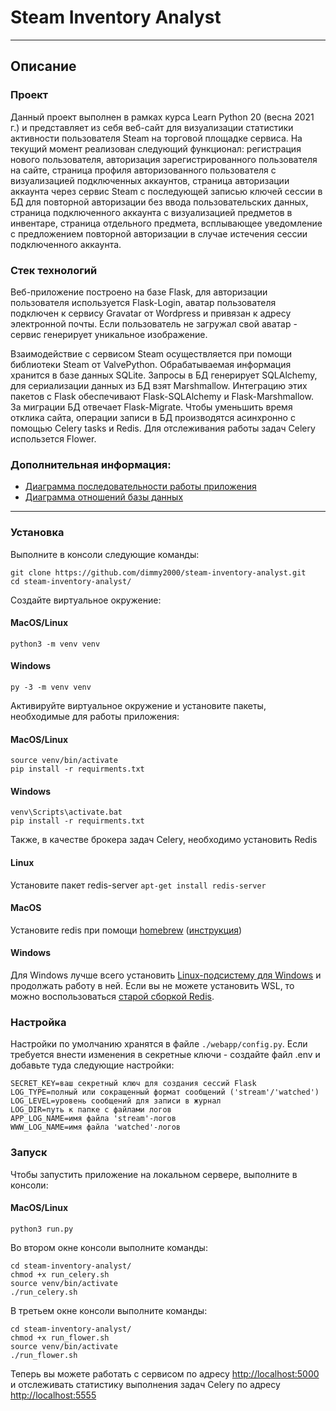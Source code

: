 # Steam Inventory Analyst

---

## Описание

### Проект
Данный проект выполнен в рамках курса Learn Python 20 (весна 2021 г.) и
представляет из себя веб-сайт для визуализации статистики активности пользователя
Steam на торговой площадке сервиса. На текущий момент реализован следующий 
функционал: регистрация нового пользователя, авторизация зарегистрированного
пользователя на сайте, страница профиля авторизованного пользователя с 
визуализацией подключенных аккаунтов, страница авторизации аккаунта через сервис
Steam с последующей записью ключей сессии в БД для повторной авторизации без
ввода пользовательских данных, страница подключенного аккаунта с визуализацией
предметов в инвентаре, страница отдельного предмета, всплывающее уведомление с
предложением повторной авторизации в случае истечения сессии подключенного
аккаунта. 

### Стек технологий
Веб-приложение построено на базе Flask, для авторизации пользователя используется
Flask-Login, аватар пользователя подключен к сервису Gravatar от Wordpress и 
привязан к адресу электронной почты. Если пользователь не загружал свой 
аватар - сервис генерирует уникальное изображение.

Взаимодействие с сервисом Steam осуществляется при помощи библиотеки
Steam от ValvePython. Обрабатываемая информация хранится в базе
данных SQLite. Запросы в БД генерирует SQLAlchemy, для сериализации данных
из БД взят Marshmallow. Интеграцию этих пакетов с Flask обеспечивают
Flask-SQLAlchemy и Flask-Marshmallow. За миграции БД отвечает Flask-Migrate.
Чтобы уменьшить время отклика сайта, операции записи в БД производятся
асинхронно с помощью Celery tasks и Redis. Для отслеживания работы задач
Celery использeтся Flower.

### Дополнительная информация:
* [Диаграмма последовательности работы приложения](docs/images/sequence_diagram.png)  
* [Диаграмма отношений базы данных](docs/images/db_relationship_diagram.png) 

---

### Установка

Выполните в консоли следующие команды:
```
git clone https://github.com/dimmy2000/steam-inventory-analyst.git
cd steam-inventory-analyst/
```
Создайте виртуальное окружение:
#### MacOS/Linux
```
python3 -m venv venv
```
#### Windows
```
py -3 -m venv venv
```
Активируйте виртуальное окружение и установите пакеты, необходимые для работы приложения:
#### MacOS/Linux
```
source venv/bin/activate
pip install -r requirments.txt
```
#### Windows
```
venv\Scripts\activate.bat
pip install -r requirments.txt
```
Также, в качестве брокера задач Celery, необходимо установить Redis
#### Linux
Установите пакет redis-server ```apt-get install redis-server```
#### MacOS
Установите redis при помощи [homebrew](https://brew.sh/index_ru)
([инструкция](https://medium.com/@djamaldg/install-use-redis-on-macos-sierra-432ab426640e))
#### Windows
Для Windows лучше всего установить [Linux-подсистему для Windows](https://www.comss.ru/page.php?id=4897) и продолжать
работу в ней. Если вы не можете установить WSL, то можно воспользоваться 
[старой сборкой Redis](https://github.com/MicrosoftArchive/redis/releases).

### Настройка
Настройки по умолчанию хранятся в файле `./webapp/config.py`. Если требуется внести изменения в секретные
ключи - создайте файл .env и добавьте туда следующие настройки:
```
SECRET_KEY=ваш секретный ключ для создания сессий Flask 
LOG_TYPE=полный или сокращенный формат сообщений ('stream'/'watched')
LOG_LEVEL=уровень сообщений для записи в журнал
LOG_DIR=путь к папке с файлами логов
APP_LOG_NAME=имя файла 'stream'-логов
WWW_LOG_NAME=имя файла 'watched'-логов
```

### Запуск
Чтобы запустить приложение на локальном сервере, выполните в консоли:
#### MacOS/Linux
```
python3 run.py
```
Во втором окне консоли выполните команды:
```
cd steam-inventory-analyst/
chmod +x run_celery.sh
source venv/bin/activate
./run_celery.sh
```
В третьем окне консоли выполните команды:
```
cd steam-inventory-analyst/
chmod +x run_flower.sh
source venv/bin/activate
./run_flower.sh
```

Теперь вы можете работать с сервисом по адресу [http://localhost:5000](http://localhost:5000) и отслеживать статистику
выполнения задач Celery по адресу [http://localhost:5555](http://localhost:5555)